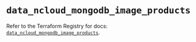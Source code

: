 # `data_ncloud_mongodb_image_products`

Refer to the Terraform Registry for docs: [`data_ncloud_mongodb_image_products`](https://registry.terraform.io/providers/navercloudplatform/ncloud/4.0.4/docs/data-sources/mongodb_image_products).
